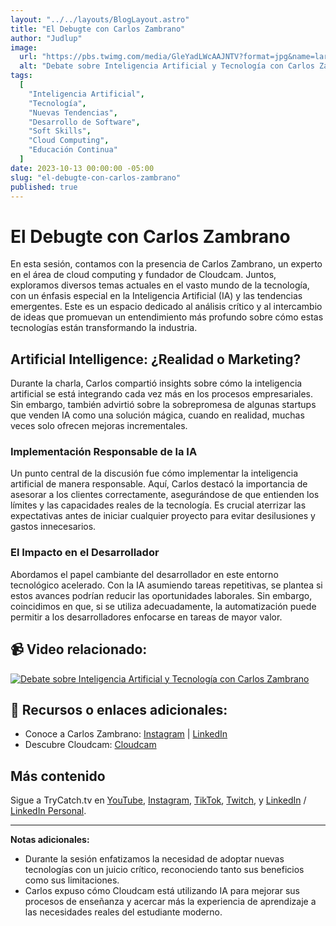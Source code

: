 ```yaml
---
layout: "../../layouts/BlogLayout.astro"
title: "El Debugte con Carlos Zambrano"
author: "Judlup"
image:
  url: "https://pbs.twimg.com/media/GleYadLWcAAJNTV?format=jpg&name=large"
  alt: "Debate sobre Inteligencia Artificial y Tecnología con Carlos Zambrano"
tags:
  [
    "Inteligencia Artificial",
    "Tecnología",
    "Nuevas Tendencias",
    "Desarrollo de Software",
    "Soft Skills",
    "Cloud Computing",
    "Educación Continua"
  ]
date: 2023-10-13 00:00:00 -05:00
slug: "el-debugte-con-carlos-zambrano"
published: true
---
```


# El Debugte con Carlos Zambrano

En esta sesión, contamos con la presencia de Carlos Zambrano, un experto en el área de cloud computing y fundador de Cloudcam. Juntos, exploramos diversos temas actuales en el vasto mundo de la tecnología, con un énfasis especial en la Inteligencia Artificial (IA) y las tendencias emergentes. Este es un espacio dedicado al análisis crítico y al intercambio de ideas que promuevan un entendimiento más profundo sobre cómo estas tecnologías están transformando la industria.

## Artificial Intelligence: ¿Realidad o Marketing?

Durante la charla, Carlos compartió insights sobre cómo la inteligencia artificial se está integrando cada vez más en los procesos empresariales. Sin embargo, también advirtió sobre la sobrepromesa de algunas startups que venden IA como una solución mágica, cuando en realidad, muchas veces solo ofrecen mejoras incrementales.

### Implementación Responsable de la IA

Un punto central de la discusión fue cómo implementar la inteligencia artificial de manera responsable. Aquí, Carlos destacó la importancia de asesorar a los clientes correctamente, asegurándose de que entienden los límites y las capacidades reales de la tecnología. Es crucial aterrizar las expectativas antes de iniciar cualquier proyecto para evitar desilusiones y gastos innecesarios.

### El Impacto en el Desarrollador

Abordamos el papel cambiante del desarrollador en este entorno tecnológico acelerado. Con la IA asumiendo tareas repetitivas, se plantea si estos avances podrían reducir las oportunidades laborales. Sin embargo, coincidimos en que, si se utiliza adecuadamente, la automatización puede permitir a los desarrolladores enfocarse en tareas de mayor valor.

## 📹 Video relacionado:

[![Debate sobre Inteligencia Artificial y Tecnología con Carlos Zambrano](https://img.youtube.com/vi/VUy_VJs9QxA/0.jpg)](https://youtu.be/VUy_VJs9QxA "Debate sobre Inteligencia Artificial y Tecnología con Carlos Zambrano")

## 🔗 Recursos o enlaces adicionales:

- Conoce a Carlos Zambrano: [Instagram](https://www.instagram.com/czam01/) |  [LinkedIn](https://www.linkedin.com/in/carlos-zambrano-aws/)
- Descubre Cloudcam: [Cloudcam](https://www.cloudcamp.la/)

## Más contenido

Sigue a TryCatch.tv en [YouTube](https://www.youtube.com/trycatch_tv), [Instagram](https://www.instagram.com/trycatch_tv/), [TikTok](https://www.tiktok.com/@trycatch.tv), [Twitch](https://www.twitch.tv/trycatch_tv), y [LinkedIn](https://www.linkedin.com/company/trycatch-tv) / [LinkedIn Personal](https://www.linkedin.com/in/judlup/).

---

**Notas adicionales:**
- Durante la sesión enfatizamos la necesidad de adoptar nuevas tecnologías con un juicio crítico, reconociendo tanto sus beneficios como sus limitaciones.
- Carlos expuso cómo Cloudcam está utilizando IA para mejorar sus procesos de enseñanza y acercar más la experiencia de aprendizaje a las necesidades reales del estudiante moderno.